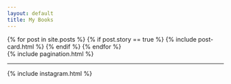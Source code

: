 ```yaml
---
layout: default
title: My Books
---
```


<div class='o-wrapper'>

  <div class='o-grid js-grid'>
    {% for post in site.posts %}
      {% if post.story == true %}
        {% include post-card.html %}
      {% endif %}
    {% endfor %}
  </div>

  <div class='o-grid'>
    {% include pagination.html %}
  </div>

  <div class='o-grid'>
    <div class='o-grid__col o-grid__col--full'><hr></div>
  </div>

  <div class='o-grid'>
    {% include instagram.html %}
  </div>

</div>
